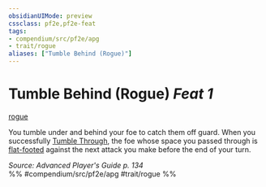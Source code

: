 ```yaml
---
obsidianUIMode: preview
cssclass: pf2e,pf2e-feat
tags:
- compendium/src/pf2e/apg
- trait/rogue
aliases: ["Tumble Behind (Rogue)"]
---
```

# Tumble Behind (Rogue)  *Feat 1*  
[rogue](../../rules/traits/rogue.md)  


You tumble under and behind your foe to catch them off guard. When you successfully [Tumble Through](../../rules/actions/tumble-through.md), the foe whose space you passed through is [flat-footed](../../rules/conditions.md#Flat-footed) against the next attack you make before the end of your turn.

*Source: Advanced Player's Guide p. 134*  
%% #compendium/src/pf2e/apg #trait/rogue %%